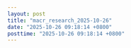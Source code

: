 ```yaml
---
layout: post
title: "macr_research_2025-10-26"
date: "2025-10-26 09:18:14 +0800"
posttime: "2025-10-26 09:18:14 +0800"
---
```


